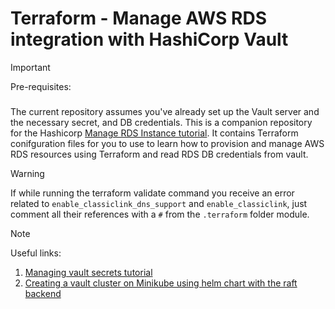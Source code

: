 # Terraform - Manage AWS RDS integration with HashiCorp Vault

> [!IMPORTANT]
> Pre-requisites:
###
The current repository assumes you've already set up the Vault server and the necessary secret, and DB credentials.
This is a companion repository for the Hashicorp [Manage RDS Instance tutorial](https://developer.hashicorp.com/terraform/tutorials/aws/aws-rds). 
It contains Terraform conifguration files for you to use to learn how to provision and manage AWS RDS resources using
Terraform and read RDS DB credentials from vault.

> [!WARNING]
> If while running the terraform validate command you receive an error related to `enable_classiclink_dns_support` and `enable_classiclink`, just comment all their references with a `#` from the `.terraform` folder module.

> [!NOTE]
> Useful links:
1. [Managing vault secrets tutorial](https://developer.hashicorp.com/vault/docs/v1.11.x/secrets/kv/kv-v2)
1. [Creating a vault cluster on Minikube using helm chart with the raft backend](https://developer.hashicorp.com/vault/tutorials/kubernetes/kubernetes-minikube-raft)

